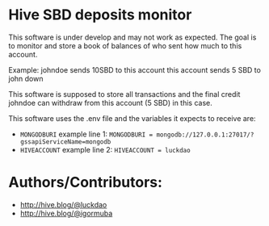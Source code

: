 # Hive SBD deposits monitor

This software is under develop and may not work as expected.
The goal is to monitor and store a book of balances of who sent how much to this account.

Example:
johndoe sends 10SBD to this account
this account sends 5 SBD to john down

This software is supposed to store all transactions and the final credit johndoe can withdraw from this account (5 SBD) in this case.

This software uses the .env file and the variables it expects to receive are:

- `MONGODBURI` example line 1: `MONGODBURI = mongodb://127.0.0.1:27017/?gssapiServiceName=mongodb`
- `HIVEACCOUNT` example line 2: `HIVEACCOUNT = luckdao`

# Authors/Contributors:

- http://hive.blog/@luckdao
- http://hive.blog/@igormuba
